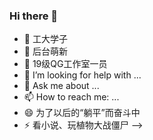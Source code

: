 ### Hi there 👋

- 🔭 工大学子
- 🌱 后台萌新
- 👯 19级QG工作室一员
- 🤔 I’m looking for help with ...
- 💬 Ask me about ...
- 📫 How to reach me: ...
- 😄 为了以后的“躺平”而奋斗中
- ⚡ 看小说、玩植物大战僵尸
-->
